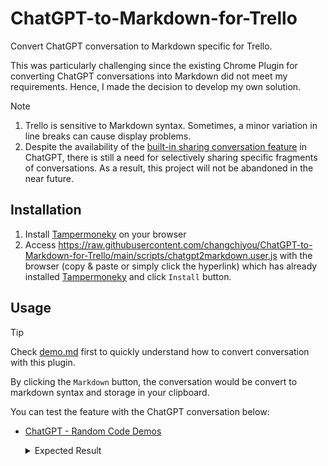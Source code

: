 # ChatGPT-to-Markdown-for-Trello
Convert ChatGPT conversation to Markdown specific for Trello. 

This was particularly challenging since the existing Chrome Plugin for converting ChatGPT conversations into Markdown did not meet my requirements. Hence, I made the decision to develop my own solution.

> [!NOTE]
> 1. Trello is sensitive to Markdown syntax. Sometimes, a minor variation in line breaks can cause display problems. 
> 2. Despite the availability of the [built-in sharing conversation feature](https://help.openai.com/en/articles/7925741-chatgpt-shared-links-faq) in ChatGPT, there is still a need for selectively sharing specific fragments of conversations. As a result, this project will not be abandoned in the near future.


## Installation

1. Install [Tampermoneky](https://chrome.google.com/webstore/detail/tampermonkey/dhdgffkkebhmkfjojejmpbldmpobfkfo) on your browser
2. Access https://raw.githubusercontent.com/changchiyou/ChatGPT-to-Markdown-for-Trello/main/scripts/chatgpt2markdown.user.js with the browser (copy & paste or simply click the hyperlink) which has already installed [Tampermoneky](https://chrome.google.com/webstore/detail/tampermonkey/dhdgffkkebhmkfjojejmpbldmpobfkfo) and click `Install` button.

## Usage

> [!TIP]
> Check [demo.md](/docs/demo.md) first to quickly understand how to convert conversation with this plugin.

By clicking the `Markdown` button, the conversation would be convert to markdown syntax and storage in your clipboard.

You can test the feature with the ChatGPT conversation below:

- [ChatGPT - Random Code Demos](https://chat.openai.com/share/a06b46e1-f9f8-46fb-9deb-54ce4b75f78b)

  <details>
    <summary>Expected Result</summary>

    **User**: I want to have some random 5-10 lines html, javascript, css, python, java code for demo

    --------

    **ChatGPT**: Sure, here's a collection of random 5-10 lines of code snippets in HTML, JavaScript, CSS, Python, and Java:
    HTML:


    ```html
    <!DOCTYPE html>
    <html>
    <head>
      <title>Random HTML Demo</title>
    </head>
    <body>
      <h1>Hello, World!</h1>
      <p>This is a random demo.</p>
      <button onclick="alert('Button clicked!')">Click Me</button>
    </body>
    </html>
    ```
    JavaScript:


    ```javascript
    // Random JavaScript Demo
    function getRandomNumber() {
      return Math.floor(Math.random() * 10) + 1;
    }

    const randomNum = getRandomNumber();
    console.log(`Random number: ${randomNum}`);
    ```
    CSS:


    ```css
    /* Random CSS Demo */
    body {
      font-family: Arial, sans-serif;
      background-color: #f2f2f2;
    }

    h1 {
      color: #007bff;
    }
    ```
    Python:


    ```python
    # Random Python Demo
    def is_even(num):
        return num % 2 == 0

    random_number = 7
    if is_even(random_number):
        print(f"{random_number} is even.")
    else:
        print(f"{random_number} is odd.")
    ```
    Java:


    ```java
    // Random Java Demo
    import java.util.Random;

    public class RandomDemo {
        public static void main(String[] args) {
            Random random = new Random();
            int randomNumber = random.nextInt(10) + 1;
            System.out.println("Random number: " + randomNumber);
        }
    }
    ```
    These code snippets are simple and meant for demonstration purposes. You can use them to showcase basic functionality and concepts in each language. Feel free to modify and expand them as needed for your demo.

  </details>